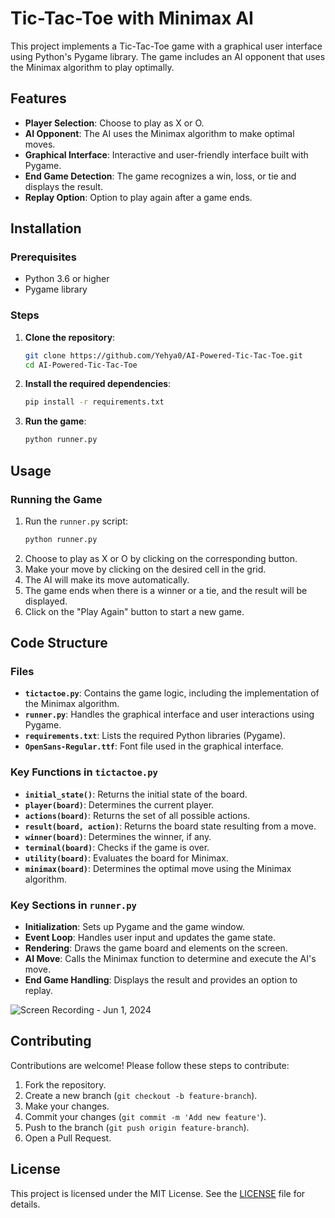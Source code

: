 # Tic-Tac-Toe with Minimax AI

This project implements a Tic-Tac-Toe game with a graphical user interface using Python's Pygame library. The game includes an AI opponent that uses the Minimax algorithm to play optimally.

## Features
- **Player Selection**: Choose to play as X or O.
- **AI Opponent**: The AI uses the Minimax algorithm to make optimal moves.
- **Graphical Interface**: Interactive and user-friendly interface built with Pygame.
- **End Game Detection**: The game recognizes a win, loss, or tie and displays the result.
- **Replay Option**: Option to play again after a game ends.

## Installation

### Prerequisites
- Python 3.6 or higher
- Pygame library

### Steps
1. **Clone the repository**:
    ```bash
    git clone https://github.com/Yehya0/AI-Powered-Tic-Tac-Toe.git
    cd AI-Powered-Tic-Tac-Toe
    ```

2. **Install the required dependencies**:
    ```bash
    pip install -r requirements.txt
    ```

3. **Run the game**:
    ```bash
    python runner.py
    ```

## Usage

### Running the Game
1. Run the `runner.py` script:
    ```bash
    python runner.py
    ```
2. Choose to play as X or O by clicking on the corresponding button.
3. Make your move by clicking on the desired cell in the grid.
4. The AI will make its move automatically.
5. The game ends when there is a winner or a tie, and the result will be displayed.
6. Click on the "Play Again" button to start a new game.

## Code Structure

### Files
- **`tictactoe.py`**: Contains the game logic, including the implementation of the Minimax algorithm.
- **`runner.py`**: Handles the graphical interface and user interactions using Pygame.
- **`requirements.txt`**: Lists the required Python libraries (Pygame).
- **`OpenSans-Regular.ttf`**: Font file used in the graphical interface.

### Key Functions in `tictactoe.py`
- **`initial_state()`**: Returns the initial state of the board.
- **`player(board)`**: Determines the current player.
- **`actions(board)`**: Returns the set of all possible actions.
- **`result(board, action)`**: Returns the board state resulting from a move.
- **`winner(board)`**: Determines the winner, if any.
- **`terminal(board)`**: Checks if the game is over.
- **`utility(board)`**: Evaluates the board for Minimax.
- **`minimax(board)`**: Determines the optimal move using the Minimax algorithm.

### Key Sections in `runner.py`
- **Initialization**: Sets up Pygame and the game window.
- **Event Loop**: Handles user input and updates the game state.
- **Rendering**: Draws the game board and elements on the screen.
- **AI Move**: Calls the Minimax function to determine and execute the AI's move.
- **End Game Handling**: Displays the result and provides an option to replay.


![Screen Recording - Jun 1, 2024](https://github.com/Yehya0/AI-Powered-Tic-Tac-Toe/assets/89547515/6b4dcb3f-d4f3-4d1b-b049-01aaa7912c0d)


## Contributing

Contributions are welcome! Please follow these steps to contribute:
1. Fork the repository.
2. Create a new branch (`git checkout -b feature-branch`).
3. Make your changes.
4. Commit your changes (`git commit -m 'Add new feature'`).
5. Push to the branch (`git push origin feature-branch`).
6. Open a Pull Request.

## License

This project is licensed under the MIT License. See the [LICENSE](LICENSE) file for details.

